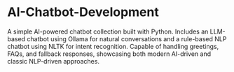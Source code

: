 # AI-Chatbot-Development
A simple AI-powered chatbot collection built with Python. Includes an LLM-based chatbot using Ollama for natural conversations and a rule-based NLP chatbot using NLTK for intent recognition. Capable of handling greetings, FAQs, and fallback responses, showcasing both modern AI-driven and classic NLP-driven approaches.
